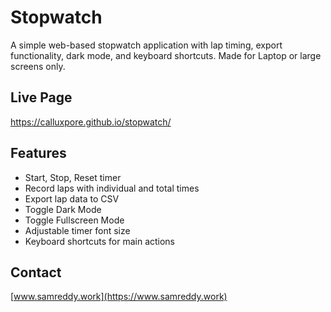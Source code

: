 # Stopwatch

A simple web-based stopwatch application with lap timing, export functionality, dark mode, and keyboard shortcuts. Made for Laptop or large screens only. 

## Live Page

https://calluxpore.github.io/stopwatch/

## Features

*   Start, Stop, Reset timer
*   Record laps with individual and total times
*   Export lap data to CSV
*   Toggle Dark Mode
*   Toggle Fullscreen Mode
*   Adjustable timer font size
*   Keyboard shortcuts for main actions

## Contact

[www.samreddy.work](https://www.samreddy.work) 